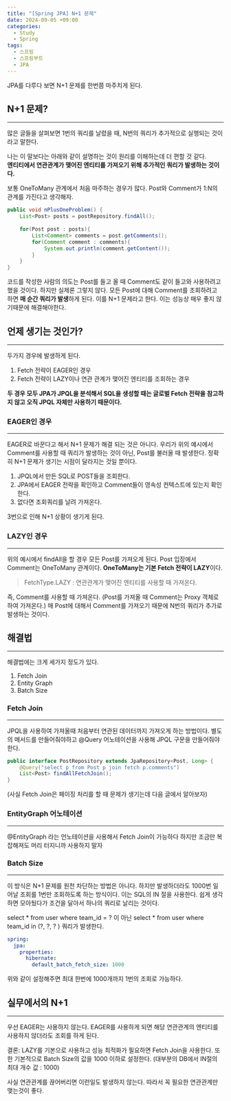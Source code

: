 ```yaml
---
title: "[Spring JPA] N+1 문제"
date: 2024-09-05 +09:00
categories:
  - Study
  - Spring
tags:
  - 스프링
  - 스프링부트
  - JPA
---
```

JPA를 다루다 보면 N+1 문제를 한번쯤 마주치게 된다.

## N+1 문제?
---
많은 글들을 살펴보면 1번의 쿼리를 날렸을 때, N번의 쿼리가 추가적으로 실행되는 것이라고 말한다.

나는 이 말보다는 아래와 같이 설명하는 것이 원리를 이해하는데 더 편할 것 같다.    
**엔티티에서 연관관계가 맺어진 엔티티를 가져오기 위해 추가적인 쿼리가 발생하는 것이다.**

보통 OneToMany 관계에서 처음 마주하는 경우가 많다. Post와 Comment가 1:N의 관계를 가진다고 생각해자. 

```java
public void nPlusOneProblem() {  
    List<Post> posts = postRepository.findAll();  
  
    for(Post post : posts){  
        List<Comment> comments = post.getComments();  
        for(Comment comment : comments){  
            System.out.println(comment.getContent());  
        }  
    }  
}
```

코드를 작성한 사람의 의도는 Post를 들고 올 때 Comment도 같이 들고와 사용하려고 했을 것이다. 하지만 실제론 그렇지 않다. 모든 Post에 대해 Comment를 조회하려고 하면 **매 순간 쿼리가 발생**하게 된다. 이를 N+1 문제라고 한다. 이는 성능상 매우 좋지 않기때문에 해결해야한다.

## 언제 생기는 것인가?
---
두가지 경우에 발생하게 된다.
1. Fetch 전략이 EAGER인 경우
2. Fetch 전략이 LAZY이나 연관 관계가 맺어진 엔티티를 조회하는 경우

**두 경우 모두 JPA가 JPQL을 분석해서 SQL을 생성할 때는 글로벌 Fetch 전략을 참고하지 않고 오직 JPQL 자체만 사용하기 때문이다.**

### EAGER인 경우
---
EAGER로 바꾼다고 해서 N+1 문제가 해결 되는 것은 아니다. 우리가 위의 예시에서 Comment를 사용할 때 쿼리가 발생하는 것이 아닌, Post를 불러올 때 발생한다. 정확히 N+1 문제가 생기는 시점이 달라지는 것일 뿐이다.

1. JPQL에서 만든 SQL로 POST들을 조회한다.
2. JPA에서 EAGER 전략을 확인하고 Comment들이 영속성 컨텍스트에 있는지 확인한다.
3. 없다면 조회쿼리를 날려 가져온다.

3번으로 인해 N+1 상황이 생기게 된다.

### LAZY인 경우
---
위의 예시에서 findAll을 할 경우 모든 Post를 가져오게 된다. Post 입장에서 Comment는 OneToMany 관계이다. **OneToMany는 기본 Fetch 전략이 LAZY**이다. 

>FetchType.LAZY : 연관관계가 맺어진 엔티티를 사용할 때 가져온다.

즉, Comment를 사용할 때 가져온다. (Post를 가져올 때 Comment는 Proxy 객체로하여 가져온다.) 매 Post에 대해서 Comment를 가져오기 때문에 N번의 쿼리가 추가로 발생하는 것이다.


## 해결법
---
해결법에는 크게 세가지 정도가 있다.

1. Fetch Join
2. Entity Graph
3. Batch Size

### Fetch Join
---
JPQL을 사용하여 가져올때 처음부터 연관된 데이터까지 가져오게 하는 방법이다. 별도의 메서드를 만들어줘야하고 @Query 어노테이션을 사용해 JPQL 구문을 만들어줘야한다.

```java
public interface PostRepository extends JpaRepository<Post, Long> {
    @Query("select p from Post p join fetch p.comments")
    List<Post> findAllFetchJoin();
}
```

(사실 Fetch Join은 페이징 처리를 할 때 문제가 생기는데 다음 글에서 알아보자)

### EntityGraph 어노테이션
---
@EntityGraph 라는 언노테이션을 사용해서 Fetch Join이 가능하다
하지만 조금만 복잡해져도 머리 터지니까 사용하지 말자

### Batch Size
---
이 방식은 N+1 문제를 원천 차단하는 방법은 아니다. 하지만 발생하더라도 1000번 일어날 조회를 1번만 조회하도록 하는 방식이다. 이는 SQL의 IN 절을 사용한다. 쉽게 생각하면 모아뒀다가 조건을 달아서 하나의 쿼리로 날리는 것이다.

select * from user where team_id = ? 이 아닌 select * from user where team_id in (?, ?, ? ) 쿼리가 발생한다.

```yml
spring:
  jpa:
    properties:
      hibernate:
        default_batch_fetch_size: 1000
```

위와 같이 설정해주면 최대 한번에 1000개까지 1번의 조회로 가능하다.

## 실무에서의 N+1
---
우선 EAGER는 사용하지 않는다. EAGER를 사용하게 되면 해당 연관관계의 엔티티를 사용하지 않더라도 조회를 하게 된다. 

결론: LAZY를 기본으로 사용하고 성능 최적화가 필요하면 Fetch Join을 사용한다. 또한 기본적으로 Batch Size의 값을 1000 이하로 설정한다. (대부분의 DB에서 IN절의 최대 개수 값 : 1000)

사실 연관관계를 끊어버리면 이런일도 발생하지 않는다. 따라서 꼭 필요한 연관관계만 맺는것이 좋다.